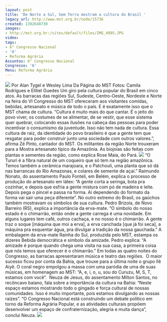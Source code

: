 ```yaml
---
layout: post
title: 'De Norte a Sul, Sem Terra mostram a cultura do Brasil '
legacy_url: http://www.mst.org.br/node/15736
created: 1392648730
images:
- http://mst.org.br:/sites/default/files/IMG_4995.JPG
video: 
tags:
- 6° Congresso Nacional
- '6'
- Reforma Agrária
Assuntos: 6° Congresso Nacional
Congresso: '6'
Menu: Reforma Agrária
---
```



![](/sites/default/files/IMG_4995.JPG)
Por Alan Tygel e Wesley Lima
Da Página do MST
Fotos: Camila Rodrigues e Elitiel Guedes
Um giro pela cultura popular do Brasil em cinco atos. As barracas das regiões Sul, Sudeste, Centro-Oeste, Nordeste e Norte na feira do VI Congresso do MST ofereceram aos visitantes comidas, bebidas, artesanato e música de todo o país. E é exatamente isso que o MST chama de cultura.
“Cultura é muito mais do que cantar. É o jeito do povo viver, os costumes de se alimentar, de se vestir, que esse sistema quer quebrar, colocando essas ilusões na cabeça das pessoas para poder incentivar o consumismo da juventude. Isso não tem nada de cultura. Essa cultura de raiz, da identidade do povo brasileiro é que a gente tem que resgatar para poder construir junto uma sociedade com outros valores.”, afirma Zé Pinto, cantador do MST.
Os militantes da região Norte trouxeram para a Mostra artesanato típico da Amazônia. As biojoias são feitas com plantas e sementes da região, como explica Rose Maia, do Pará.
![](/sites/default/files/IMG_5007.JPG)
“O Tururi é a fibra natural de um coqueiro que só tem na região amazônica. Temos também a cerâmica marajoara, e o Patchouli, uma planta que só dá nas barrancas do Rio Amazonas, e colares de semente de açaí.”
Raimundo Nonato, do assentamento Paulo Fonteli, em Belém, explica o processo de produção do artesanato em látex: “A gente corta a seringa, bota pra cozinhar, e depois que esfria a gente mistura com pó de madeira e leite. Depois pega o pincel e passa na forma. Aí dependendo do formato da forma vai sair uma peça diferente”.
No outro extremo do Brasil, os gaúchos também mostravam os símbolos de sua cultura. Pedro Brizola, de Novo Barreiro (RS), explica a importância da erva-mate.
“O símbolo do nosso estado é o chimarrão, então onde a gente carrega é uma novidade. Em alguns lugares tem café, outros cachaça, e no nosso é o chimarrão. A gente traz o soque [máquina que moi a erva], a erva canchada [que já foi seca], a máquina pra esquentar água, pra divulgar a tradição da nossa gauchada.”
A embalagem da erva-mate Rainha do Sul, produzida pelo MST, estampa os dizeres Bebida democrática e símbolo da amizade. Pedro explica: “A amizade é porque quando chega uma visita na sua casa, a primeira coisa que nós temos que oferecer é o chimarrão.”
Em todas as quatro noites do Congresso, as barracas apresentaram música e teatro das regiões.  O maior sucesso ficou por conta da Bahia, que trouxe para a última noite o grupo Ilê Aiyê. O coral negro empolgou a massa com uma paródia de uma de suas músicas, em homenagem ao MST: “A, e, i, o, u, sou do Curuzu, M, S, T, estamos com você”. 
Neuza de Jesus, do assentamento Milton Santos, no recôncavo baiano, fala sobre a importância da cultura na Bahia: “Neste espaço estamos mostrando todo o gingado e força cultural de nossas comunidades. Isso é muito importante, pois estamos divulgando as nossas raízes”.
“O Congresso Nacional está construindo um debate político em torno da Reforma Agrária Popular, e as atividades culturais propõem desenvolver um espaço de confraternização, alegria e muita dança”, conclui Neuza.
![](/sites/default/files/ELITIEL%20GUEDES%20DSC_3654.JPG)
 
